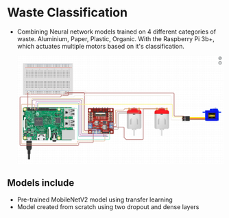 # Waste Classification

- Combining Neural network models trained on 4 different categories of waste. Aluminium, Paper, Plastic, Organic. With the Raspberry Pi 3b+, which actuates multiple motors based on it's classification.

  ![schematic](pischematic.png)

## Models include

- Pre-trained MobileNetV2 model using transfer learning
- Model created from scratch using two dropout and dense layers
